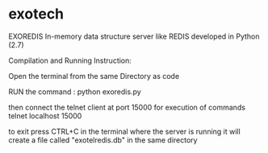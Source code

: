 # exotech
EXOREDIS
In-memory data structure server like REDIS developed in Python (2.7)

Compilation and Running Instruction:

Open the terminal from the same Directory as code

RUN the command : 
  python exoredis.py
  
then connect the telnet client at port 15000 for execution of commands
  telnet localhost 15000
  
to exit press CTRL+C in the terminal where the server is running it will create a file called "exotelredis.db" in the same directory
